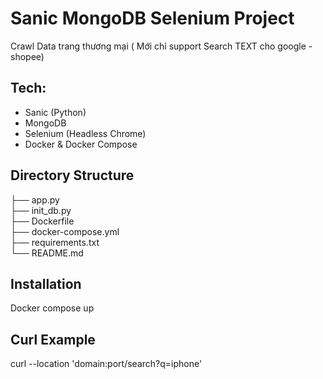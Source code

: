 # Sanic MongoDB Selenium Project

Crawl Data trang thương mại ( Mới chỉ support Search TEXT cho google - shopee)

## Tech:
- Sanic (Python)
- MongoDB
- Selenium (Headless Chrome)
- Docker & Docker Compose

## Directory Structure

├── app.py </br>
├── init_db.py </br>
├── Dockerfile </br>
├── docker-compose.yml  </br>
├── requirements.txt  </br>
└── README.md </br>

## Installation

Docker compose up

## Curl Example

curl --location 'domain:port/search?q=iphone'